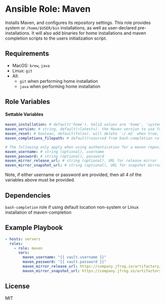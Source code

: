 # Ansible Role: Maven

Installs Maven, and configures its repository settings. This role provides system or `/home/$USER/bin` installations, as well as user-declared pre-installations. It will also add binaries for home installations and maven completion scripts to the users initialization script.

## Requirements

- MacOS: `brew`, `java`
- Linux: `git`
- All:
  - `git` when performing home installation
  - `java` when performing home installation


## Role Variables

#### Settable Variables
```yaml
maven_installation: # default('home'). Valid values are 'home', 'system', and a previously installed `mvn` filepath
maven_version: # string, default(<latest>). the Maven version to use for a home installation.  Only used when `maven_home_install=true`.
maven_reset: # boolean, default(false). will delete `~/.m2` when true. Will also delete preexisting home maven installations when true.
maven_completions_filepath: # default(<sourced from bash-completion role>). filepath to install maven bash completion script to. Requires override if performing a home installation.

# The following only apply when using authentication for a maven repository
maven_username: # string (optional), username
maven_password: # string (optional), password
maven_mirror_release_url: # string (optional), URL for release mirror
maven_mirror_snapshot_url: # string (optional), URL for snapshot mirror
```

Note, if either username or password are provided, then all 4 of the variables above must be provided.

## Dependencies

`bash-completion` role if using default location non-system or Linux installation of maven-completion

## Example Playbook
```yaml
- hosts: servers
  roles:
    - role: maven
      vars:
        maven_username: "{{ vault.username }}"
        maven_password: "{{ vault.password }}"
        maven_mirror_release_url: https://company.jfrog.io/artifactory/libs-release
        maven_mirror_snapshot_url: https://company.jfrog.io/artifactory/libs-snapshot
```

## License

MIT
